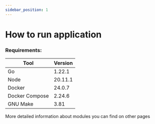 ```yaml
---
sidebar_position: 1
---
```


# How to run application


### Requirements:
| Tool           | Version |
|----------------|---------|
| Go             | 1.22.1  |
| Node           | 20.11.1 |
| Docker         | 24.0.7  |
| Docker Compose | 2.24.6  |
| GNU Make       | 3.81    | 

More detailed information about modules you can find on other pages 
